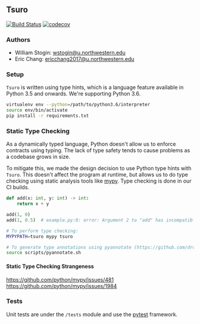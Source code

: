 ## Tsuro

[![Build Status](https://travis-ci.com/chang/Tsuro.svg?token=Vs959weLwfA54UrbgMsc&branch=master)](https://travis-ci.com/chang/Tsuro)
[![codecov](https://codecov.io/gh/chang/Tsuro/branch/master/graph/badge.svg?token=7k8GIzcEI9)](https://codecov.io/gh/chang/Tsuro)

### Authors
- William Stogin: wstogin@u.northwestern.edu
- Eric Chang: ericchang2017@u.northwestern.edu

### Setup

`Tsuro` is written using type hints, which is a language feature available in Python 3.5 and onwards. We're supporting Python 3.6.

```bash
virtualenv env --python=/path/to/python3.6/interpreter
source env/bin/activate
pip install -r requirements.txt
```

### Static Type Checking

As a dynamically typed language, Python doesn't allow us to enforce contracts using typing. The lack of type safety tends to cause problems as a codebase grows in size.

To mitigate this, we made the design decision to use Python type hints with `Tsuro`. This doesn't affect the program at runtime, but allows us to do type checking using static analysis tools like [mypy](https://github.com/python/mypy). Type checking is done in our CI builds.

```python
def add(x: int, y: int) -> int:
    return x + y

add(1, 0)
add(1, 0.5)  # example.py:8: error: Argument 2 to "add" has incompatible type "float"; expected "int"
```

```bash
# To perform type checking:
MYPYPATH=tsuro mypy tsuro

# To generate type annotations using pyannotate (https://github.com/dropbox/pyannotate)
source scripts/pyannotate.sh
```

#### Static Type Checking Strangeness

https://github.com/python/mypy/issues/481
https://github.com/python/mypy/issues/1984

### Tests

Unit tests are under the `/tests` module and use the [pytest](http://pytest.org) framework.
